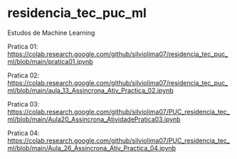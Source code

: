 # residencia_tec_puc_ml
Estudos de Machine Learning

Pratica 01:
https://colab.research.google.com/github/silviolima07/residencia_tec_puc_ml/blob/main/pratica01.ipynb

Pratica 02:
https://colab.research.google.com/github/silviolima07/residencia_tec_puc_ml/blob/main/aula_13_Assincrona_Ativ_Practica_02.ipynb

Pratica 03:
https://colab.research.google.com/github/silviolima07/PUC_residencia_tec_ml/blob/main/Aula20_Assincrona_AtividadePratica03.ipynb

Pratica 04:
https://colab.research.google.com/github/silviolima07/PUC_residencia_tec_ml/blob/main/Aula_26_Assincrona_Ativ_Practica_04.ipynb

